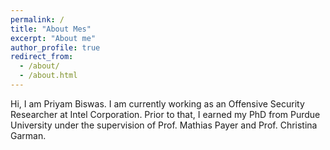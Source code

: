 ```yaml
---
permalink: /
title: "About Mes"
excerpt: "About me"
author_profile: true
redirect_from: 
  - /about/
  - /about.html
---
```

Hi, 
I am Priyam Biswas. I am currently working as an Offensive Security Researcher at Intel Corporation. Prior to that, I earned my PhD from Purdue University under the supervision of Prof. Mathias Payer and Prof. Christina Garman.
